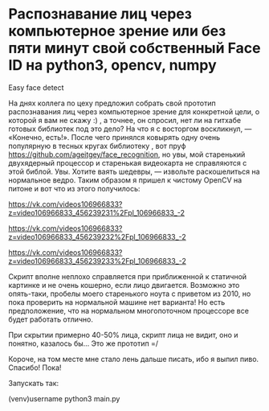 # Распознавание лиц через компьютерное зрение или без пяти минут свой собственный Face ID на python3, opencv, numpy

Easy face detect

На днях коллега по цеху предложил собрать свой прототип распознавания лиц через компьютерное зрение для конкретной цели, о которой я вам не скажу :) , а точнее, он спросил, нет ли на гитхабе готовых библиотек под это дело? На что я с восторгом воскликнул, — «Конечно, есть!». После чего принялся ковырять одну очень популярную в тесных кругах библиотеку , вот пруф https://github.com/ageitgey/face_recognition, но увы, мой старенький двухядерный процессор и старенькая видеокарта не справляются с этой библой. Увы. Хотите ваять шедевры, — извольте раскошелиться на нормальное ведро. Таким образом я пришел к чистому OpenCV на питоне и вот что из этого получилось:

https://vk.com/videos106966833?z=video106966833_456239231%2Fpl_106966833_-2

https://vk.com/videos106966833?z=video106966833_456239232%2Fpl_106966833_-2

https://vk.com/videos106966833?z=video106966833_456239233%2Fpl_106966833_-2

Скрипт вполне неплохо справляется при приближенной к статичной картинке и не очень кошерно, если лицо двигается. Возможно это опять-таки, пробелы моего старенького ноута с приветом из 2010, но пока проверить на нормальной машине нет варианта! Но есть предположение, что на нормальном многопоточном процессоре все будет работать отлично.

При скрытии примерно 40-50% лица, скрипт лица не видит, оно и понятно, казалось бы… Это же прототип =/

Короче, на том месте мне стало лень дальше писать, ибо я выпил пиво. Спасибо! Пока!

Запускать так:

(venv)username python3 main.py
